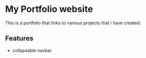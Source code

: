 # My Portfolio website

This is a portfolio that links to various projects that i have created.

## Features
- collapsable navbar